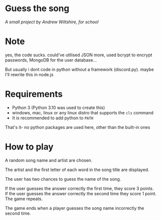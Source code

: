 # Guess the song
*A small project by Andrew Wiltshire, for school*

# Note
yes, the code sucks. could've utilised JSON more, used bcrypt to encrypt passwords, MongoDB for the user database...

But usually i dont code in python without a framework (discord.py). maybe I'll rewrite this in node.js

# Requirements
- Python 3 (Python 3.10 was used to create this)
- windows, mac, linux or any linux distro that supports the `cls` command
- It is recommended to add python to `PATH`

That's it- no python packages are used here, other than the built-in ones

# How to play
A random song name and artist are chosen. 

The artist and the first letter of each word in the song title are displayed.

The user has two chances to guess the name of the song. 

If the user guesses the answer correctly the first time, they score 3 points. If the user guesses the answer correctly the second time they score 1 point. The game repeats.

The game ends when a player guesses the song name incorrectly the second time.